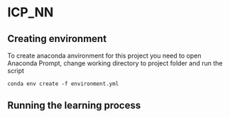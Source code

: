 # ICP_NN

## Creating environment
To create anaconda anvironment for this project you need to open Anaconda Prompt, change working directory to project folder and run the script
```
conda env create -f environment.yml
```
## Running the learning process
